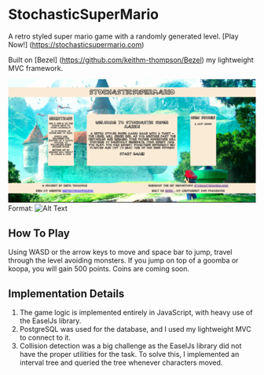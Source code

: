 # StochasticSuperMario
A retro styled super mario game with a randomly generated level. [Play Now!] (https://stochasticsupermario.com)  
  
Built on [Bezel] (https://github.com/keithm-thompson/Bezel) my lightweight MVC framework.  

![SuperMario](/docs/welcome.png)
Format: ![Alt Text](url)

## How To Play

Using WASD or the arrow keys to move and space bar to jump, travel through the level avoiding monsters. If you jump on top of a goomba or koopa, you will gain 500 points. Coins are coming soon.

## Implementation Details

1. The game logic is implemented entirely in JavaScript, with heavy use of the EaselJs library.
2. PostgreSQL was used for the database, and I used my lightweight MVC to connect to it. 
3. Collision detection was a big challenge as the EaselJs library did not have the proper utilities for the task. To solve this, I implemented an interval tree and queried the tree whenever characters moved.

